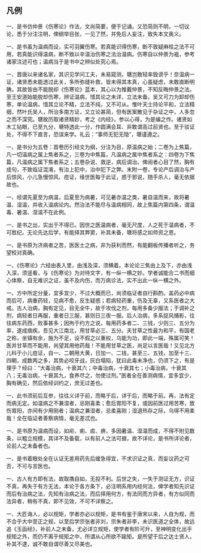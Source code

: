 ## 凡例

一、是书仿仲景《伤寒论》作法，文尚简要，便于记诵。又恐简则不明，一切议论，悉于分注注明，俾纲举目张，一见了然，并免后人妄注，致失本文奥义。

一、是书虽为温病而设，实可羽翼伤寒。若真能识得伤寒，断不致疑麻桂之法不可用，若真能识得温病，断不致以辛温治伤寒之法治温病。伤寒自以仲景为袓，参考诸家注述可也；温病当于是书中之辨似处究心焉。

一、晋唐以来诸名家，其识见学问工夫，未易窥测，瑭岂敢轻率毁谤乎！奈温病一证，诸贤悉未能透过此关，多所弥缝补救，皆未得其本真，心虽疑虑，未敢直断明确，其故皆由不能脱却《伤寒论》蓝本，其心以为推戴仲景，不知反晦仲景之法。至王安道始能脱却伤寒，辨证温病，惜其论之未详，立法未备。吴又可力为卸却伤寒，单论温病，惜其立论不精，立法不纯，又不可从。惟叶天士持论平和，立法精细，然叶氏吴人，所治多南方证，又立论甚简，但有医案散见于杂证之中，人多忽之而不深究。瑭故历取诸贤精妙，考之《内经》，参以心得，为是编之作。诸贤如木工钻眼，已至九分，瑭特透此一分，作圆满会耳、非敢谓高过前贤也。至于驳证处，不得不下直言，恐误来学。礼云：“事师无犯无隐”，瑭谨遵之。

一、是书分为五卷：首卷历引经文为纲，分注为目，原温病之始；二卷为上焦篇，凡一切温病之属上焦者系之，三卷为中焦篇，凡温病之属中焦者系之：四卷为下焦篇，凡温病之属下焦者系之；五卷杂说、救逆，病后调治。俾阅者心目了然，胸有成句，不致临证混淆，有治上犯中，治中犯下之弊。末附一卷，专论产后调治与产后惊风，小儿急慢惊风、痘证，缘世医每于此证，惑于邪说，随手杀人，毫无依据故也。

一、经谓先夏至为病温，后夏至为病暑，可见暑亦温之类，暑自温而来，故将暑温、湿温，并收入温病论内。然治法不能尽与温病相同，故上焦篇内第四条，谓温毒、暑温、湿温不在此例。

一、是书之出，实出于不得已。因世之医温病者，毫无尺度，人之死于温病者，不可胜纪。无论先达后学，有能择其弊窦，补其未备，瑭将感之如师资之恩。

一、是书原为济病者之苦，医医士之病，非为获利而然，有能翻板传播者听之，务望校对真确。

一、《伤寒论》六经由表入里，由浅及深，须横着。本论论三焦由上及下，亦由浅入深，须竖看，与《伤寒论》为对待文字，有一纵一横之妙。学者诚能合二书而细心体察，自无难识之证，虽不及内伤，而万病诊法，实不出此一纵一横之外。

一、方中所定分量，宜多宜少，不过大概而已，尚须临证者自行斟酌。盖药必中病而后可，病重药轻，见病不愈，反生疑惑；若病轻药重，伤及无辜，又系医者之大戒。古人治病，胸有定见，目无全牛，故于攻伐之剂，每用多备少服法；于调补之剂，病轻者日再服，重者日三服，甚则日三夜一服。后人治病，多系捉风捕影，往往病东药西，败事甚多；因拘于约方之说，每用药多者二、三钱，少则三、五分为率，遂成痼疾。吾见大江南北，用甘草必三、五分。夫甘草之性最为和平，有国老之称，坐镇有余，施为不足，设不假之以重权，乌能为功，即此一端，殊属可笑！医并甘草而不能用，尚望其用他药哉！不能用甘草之医，尚足以言医哉！又见北方儿科于小儿痘证，自一、二朝用大黄，日加一、二钱，甚至三、五钱，加至十三、四朝，成数两之多，其势必咬牙战，灰白塌陷，犹曰此毒未净也，仍须下之，有是理乎？经曰：“大毒治病，十衰其六；中毒治病，十衰其七；小毒治病，十衰其八；无毒治病，十衰其九，食养尽之，勿使过剂。”医者全在善测病情，宜多宜少，胸有确见，然后依经训约之，庶无过差也。

一、此书须前后互参，往往义详于前，而略于后，详于后，而略于前。再，法有定而病无定。如温病之不兼湿者，忌刚喜柔；愈后胃阳不复，或因前医过用苦寒，致伤胃阳，亦间有少用刚者；温病之兼湿者，忌柔喜刚；湿退热存之际，乌得不用柔哉！全在临证者善察病情，毫无差忒也。

一、是书原为温病而设，如疟、痢、疸、痹，多因暑温、湿温而成，不得不附见数条，以粗立规模，其详不及备载，以有前人之法可据，故不详论，是书所详论者，论前人之未备者也。

一、是书着眼处全在认证无差用药先后缓急得宜，不求识证之真，而妄议药之可否，不可与言医也。

一、古人有方即有法，故取㩦自如，无投不利。后世之失，一失于测证无方，识证不真，再失于有方无法，本论于各方条下，必注明系用内经何法，俾学者知先识证而后有治病之法，先知有治病之法，而后择用何方，有法同而方异者，有方似同而法异者，稍有不真，即不见效，不可不详察之。

一、大匠诲人，必以规矩，学者亦必以规矩，是书有鉴于唐宋以来，人自为规，而不合乎大中至正之规，以至后学宗张者非刘，宗朱者非李，未识医道之全体，故远追《玉函经》，补前人之未备，尤必详立规矩，使学者有阶可升，至神明变化出乎规矩之外，而仍不离乎规矩之中，所谓从心所欲不踰矩。是所望于后之达士贤人，补其不逮，诚不敢自谓尽善又尽美也。
